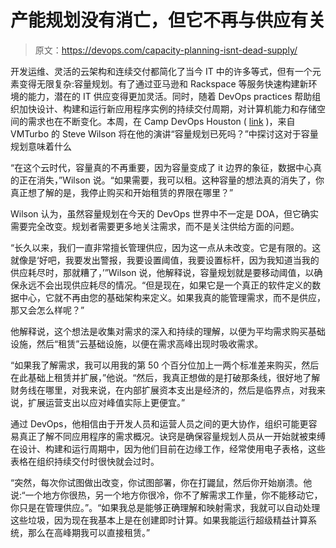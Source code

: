 # 产能规划没有消亡，但它不再与供应有关

> 原文：<https://devops.com/capacity-planning-isnt-dead-supply/>

开发运维、灵活的云架构和连续交付都简化了当今 IT 中的许多等式，但有一个元素变得无限复杂:容量规划。有了通过亚马逊和 Rackspace 等服务快速构建新环境的能力，潜在的 IT 供应变得更加灵活。同时，随着 DevOps practices 帮助组织加快设计、构建和运行新应用程序实例的持续交付周期，对计算机能力和存储空间的需求也在不断变化。本周，在 Camp DevOps Houston ( [link](http://www.campdevops.com) )，来自 VMTurbo 的 Steve Wilson 将在他的演讲“容量规划已死吗？”中探讨这对于容量规划意味着什么

“在这个云时代，容量真的不再重要，因为容量变成了 it 边界的象征，数据中心真的正在消失，”Wilson 说。“如果需要，我可以租。这种容量的想法真的消失了，你真正想了解的是，我停止购买和开始租赁的界限在哪里？”

Wilson 认为，虽然容量规划在今天的 DevOps 世界中不一定是 DOA，但它确实需要完全改变。规划者需要更多地关注需求，而不是关注供给方面的问题。

“长久以来，我们一直非常擅长管理供应，因为这一点从未改变。它是有限的。这就像是‘好吧，我要发出警报，我要设置阈值，我要设置标杆，因为我知道当我的供应耗尽时，那就糟了，’”Wilson 说，他解释说，容量规划就是要移动阈值，以确保永远不会出现供应耗尽的情况。“但是现在，如果它是一个真正的软件定义的数据中心，它就不再由您的基础架构来定义。如果我真的能管理需求，而不是供应，那又会怎么样呢？”

他解释说，这个想法是收集对需求的深入和持续的理解，以便为平均需求购买基础设施，然后“租赁”云基础设施，以便在需求高峰出现时吸收需求。

“如果我了解需求，我可以用我的第 50 个百分位加上一两个标准差来购买，然后在此基础上租赁并扩展，”他说。“然后，我真正想做的是打破那条线，很好地了解财务线在哪里，对我来说，在内部扩展资本支出是经济的，然后是临界点，对我来说，扩展运营支出以应对峰值实际上更便宜。”

通过 DevOps，他相信由于开发人员和运营人员之间的更大协作，组织可能更容易真正了解不同应用程序的需求概况。诀窍是确保容量规划人员从一开始就被束缚在设计、构建和运行周期中，因为他们目前在边缘工作，经常使用电子表格，这些表格在组织持续交付时很快就会过时。

“突然，每次你试图做出改变，你试图部署，你在打鼹鼠，然后你开始崩溃。他说:“一个地方你很热，另一个地方你很冷，你不了解需求工作量，你不能移动它，你只是在管理供应。”。“如果我总是能够正确理解和映射需求，我就可以自动处理这些垃圾，因为现在我基本上是在创建即时计算。如果我能运行超级精益计算系统，那么在高峰期我可以直接租赁。”